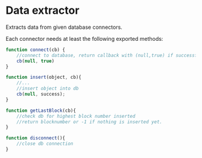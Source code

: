 # Data extractor

Extracts data from given database connectors.

Each connector needs at least the following exported methods:

```javascript
function connect(cb) {
	//connect to database, return callback with (null,true) if successful
	cb(null, true)
}
```

```javascript
function insert(object, cb){
    //...
    //insert object into db
    cb(null, success);
}
```

```javascript
function getLastBlock(cb){
    //check db for highest block number inserted
    //return blocknumber or -1 if nothing is inserted yet.
}
```

```javascript
function disconnect(){
    //close db connection
}
```
